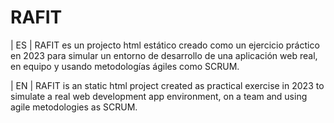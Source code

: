 
# RAFIT

| ES | RAFIT es un projecto html estático creado como un ejercicio práctico en 2023 para simular un entorno de desarrollo de una aplicación web real, en equipo y usando metodologías ágiles como SCRUM.

| EN | RAFIT is an static html project created as practical exercise in 2023 to simulate a real web development app environment, on a team and using agile metodologies as SCRUM.

